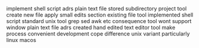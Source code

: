 implement shell script adrs plain text file stored subdirectory project tool create new file apply small edits section existing file tool implemented shell script standard unix tool grep sed awk etc consequence tool wont support window plain text file adrs created hand edited text editor tool make process convenient development cope difference unix variant particularly linux macos
